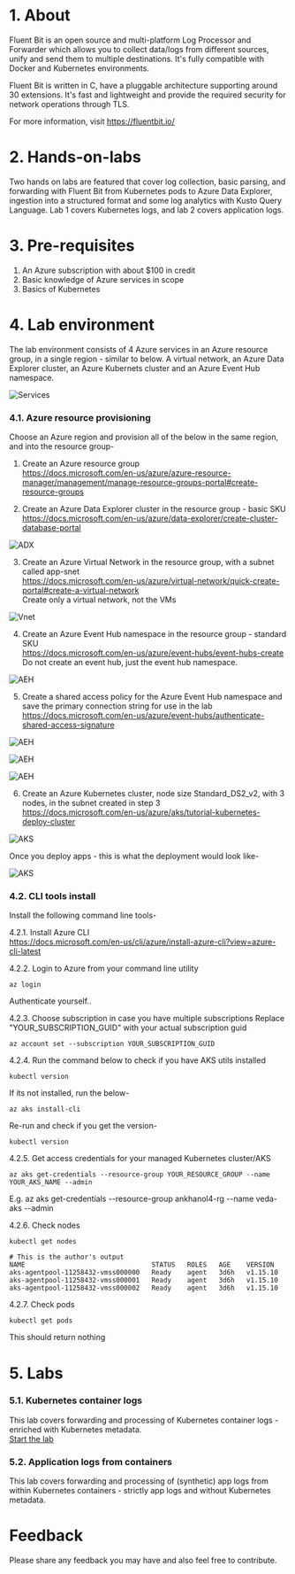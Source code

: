# 1. About
Fluent Bit is an open source and multi-platform Log Processor and Forwarder which allows you to collect data/logs from different sources, unify and send them to multiple destinations. It's fully compatible with Docker and Kubernetes environments.

Fluent Bit is written in C, have a pluggable architecture supporting around 30 extensions. It's fast and lightweight and provide the required security for network operations through TLS.

For more information, visit https://fluentbit.io/

# 2. Hands-on-labs
Two hands on labs are featured that cover log collection, basic parsing, and forwarding with Fluent Bit from Kubernetes pods to Azure Data Explorer, ingestion into a structured format and some log analytics with Kusto Query Language.  Lab 1 covers Kubernetes logs, and lab 2 covers application logs.  

# 3. Pre-requisites
1.  An Azure subscription with about $100 in credit
2.  Basic knowledge of Azure services in scope
3.  Basics of Kubernetes

# 4. Lab environment

The lab environment consists of 4 Azure services in an Azure resource group, in a single region - similar to below.  A virtual network, an Azure Data Explorer cluster, an Azure Kubernets cluster and an Azure Event Hub namespace.

![Services](images/01-services.png)

### 4.1.  Azure resource provisioning
Choose an Azure region and provision all of the below in the same region, and into the resource group-
1.  Create an Azure resource group<br>
https://docs.microsoft.com/en-us/azure/azure-resource-manager/management/manage-resource-groups-portal#create-resource-groups

2.  Create an Azure Data Explorer cluster in the resource group - basic SKU<br>
https://docs.microsoft.com/en-us/azure/data-explorer/create-cluster-database-portal

![ADX](images/11-adx-base.png)

3.  Create an Azure Virtual Network in the resource group, with a subnet called app-snet<br>
https://docs.microsoft.com/en-us/azure/virtual-network/quick-create-portal#create-a-virtual-network<br>
Create only a virtual network, not the VMs<br>

![Vnet](images/18-vnet.png)

4.  Create an Azure Event Hub namespace in the resource group - standard SKU<br>
https://docs.microsoft.com/en-us/azure/event-hubs/event-hubs-create<br>
Do not create an event hub, just the event hub namespace.<br>

![AEH](images/02-aehns.png)

5.  Create a shared access policy for the Azure Event Hub namespace and save the primary connection string for use in the lab <br>
https://docs.microsoft.com/en-us/azure/event-hubs/authenticate-shared-access-signature


![AEH](images/03-aehns-SAP.png)


![AEH](images/04-aehns-SAP.png)


![AEH](images/05-aehns-SAP.png)

6.  Create an Azure Kubernetes cluster, node size Standard_DS2_v2, with 3 nodes, in the subnet created in step 3 <br>
https://docs.microsoft.com/en-us/azure/aks/tutorial-kubernetes-deploy-cluster

![AKS](images/17-aks.png)

Once you deploy apps - this is what the deployment would look like-

![AKS](images/23-aks-ref.png)

### 4.2. CLI tools install
Install the following command line tools-

4.2.1.  Install Azure CLI <br>
https://docs.microsoft.com/en-us/cli/azure/install-azure-cli?view=azure-cli-latest

4.2.2.  Login to Azure from your command line utility
```
az login
```
Authenticate yourself..

4.2.3.  Choose subscription in case you have multiple subscriptions
Replace "YOUR_SUBSCRIPTION_GUID" with your actual subscription guid
```
az account set --subscription YOUR_SUBSCRIPTION_GUID 
```

4.2.4.  Run the command below to check if you have AKS utils installed
```
kubectl version
```
If its not installed, run the below-
```
az aks install-cli
```
Re-run and check if you get the version-
```
kubectl version
```

4.2.5. Get access credentials for your managed Kubernetes cluster/AKS
```
az aks get-credentials --resource-group YOUR_RESOURCE_GROUP --name YOUR_AKS_NAME --admin
```
E.g.
az aks get-credentials --resource-group ankhanol4-rg --name veda-aks --admin

4.2.6. Check nodes
```
kubectl get nodes

# This is the author's output
NAME                                STATUS   ROLES   AGE    VERSION
aks-agentpool-11258432-vmss000000   Ready    agent   3d6h   v1.15.10
aks-agentpool-11258432-vmss000001   Ready    agent   3d6h   v1.15.10
aks-agentpool-11258432-vmss000002   Ready    agent   3d6h   v1.15.10
```

4.2.7. Check pods
```
kubectl get pods
```
This should return nothing

# 5. Labs

### 5.1.  Kubernetes container logs
This lab covers forwarding and processing of Kubernetes container logs - enriched with Kubernetes metadata. <br>
[Start the lab](k8s-container-logs/README.md)

### 5.2.  Application logs from containers
This lab covers forwarding and processing of (synthetic) app logs from within Kubernetes containers - strictly app logs and without Kubernetes metadata.

# Feedback
Please share any feedback you may have and also feel free to contribute. 
